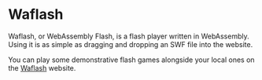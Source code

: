 # Waflash

Waflash, or WebAssembly Flash, is a flash player written in WebAssembly. Using it is as simple as dragging and dropping an SWF file into the website.

You can play some demonstrative flash games alongside your local ones on the [Waflash](https://vidkidz.github.io/) website.